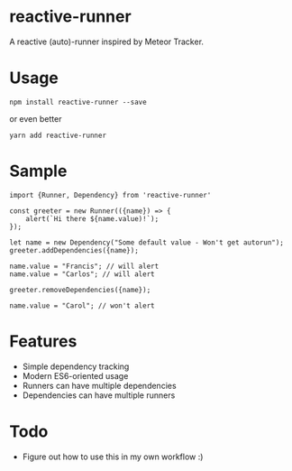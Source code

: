 # reactive-runner

A reactive (auto)-runner inspired by Meteor Tracker.

# Usage

	npm install reactive-runner --save
	

or even better

	yarn add reactive-runner
	


# Sample

	import {Runner, Dependency} from 'reactive-runner'
	
    const greeter = new Runner(({name}) => {
    	alert(`Hi there ${name.value)!`);
	});
	
    let name = new Dependency("Some default value - Won't get autorun");
    greeter.addDependencies({name});
    
	name.value = "Francis"; // will alert 
	name.value = "Carlos"; // will alert
	
	greeter.removeDependencies({name});
	
	name.value = "Carol"; // won't alert
	
# Features

- Simple dependency tracking
- Modern ES6-oriented usage
- Runners can have multiple dependencies
- Dependencies can have multiple runners

# Todo

- Figure out how to use this in my own workflow :)
